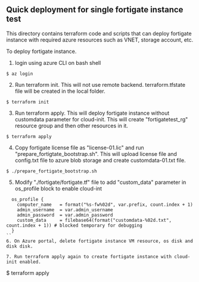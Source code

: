 ## Quick deployment for single fortigate instance test

This directory contains terraform code and scripts that can deploy fortigate instance with required azure resources such as VNET, storage account, etc. 

To deploy fortigate instance.

1. login using azure CLI on bash shell
```
$ az login
```

2. Run terraform init. This will not use remote backend. terraform.tfstate file will be created in the local folder.
```
$ terraform init
```

3. Run terraform apply. This will deploy fortigate instance without customdata parameter for cloud-init. This will create "fortigatetest_rg" resource group and then other resources in it.
```
$ terraform apply
```

4. Copy fortigate license file as "license-01.lic" and run "prepare_fortigtate_bootstrap.sh". This will upload license file and config.txt file to azure blob storage and create customdata-01.txt file.
```
$ ./prepare_fortigate_bootstrap.sh
```

5. Modify "./fortigate/fortigate.tf" file to add "custom_data" parameter in os_profile block to enable cloud-int
```
  os_profile {
    computer_name   = format("%s-fw%02d", var.prefix, count.index + 1)
    admin_username  = var.admin_username
    admin_password  = var.admin_password
    custom_data     = filebase64(format("customdata-%02d.txt", count.index + 1)) # blocked temporary for debugging      
  }
``
6. On Azure portal, delete fortigate instance VM resource, os disk and disk disk. 

7. Run terraform apply again to create fortigate instance with cloud-init enabled.
```
$ terraform apply
```

```

